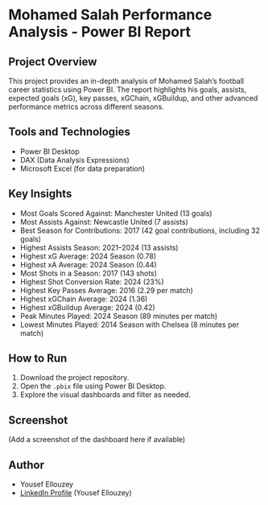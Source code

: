 # Mohamed Salah Performance Analysis - Power BI Report

## Project Overview
This project provides an in-depth analysis of Mohamed Salah’s football career statistics using Power BI. The report highlights his goals, assists, expected goals (xG), key passes, xGChain, xGBuildup, and other advanced performance metrics across different seasons.

## Tools and Technologies
- Power BI Desktop
- DAX (Data Analysis Expressions)
- Microsoft Excel (for data preparation)

## Key Insights
- Most Goals Scored Against: Manchester United (13 goals)
- Most Assists Against: Newcastle United (7 assists)
- Best Season for Contributions: 2017 (42 goal contributions, including 32 goals)
- Highest Assists Season: 2021–2024 (13 assists)
- Highest xG Average: 2024 Season (0.78)
- Highest xA Average: 2024 Season (0.44)
- Most Shots in a Season: 2017 (143 shots)
- Highest Shot Conversion Rate: 2024 (23%)
- Highest Key Passes Average: 2016 (2.29 per match)
- Highest xGChain Average: 2024 (1.36)
- Highest xGBuildup Average: 2024 (0.42)
- Peak Minutes Played: 2024 Season (89 minutes per match)
- Lowest Minutes Played: 2014 Season with Chelsea (8 minutes per match)

## How to Run
1. Download the project repository.
2. Open the `.pbix` file using Power BI Desktop.
3. Explore the visual dashboards and filter as needed.

## Screenshot
(Add a screenshot of the dashboard here if available)

## Author
- Yousef Ellouzey
- [LinkedIn Profile](#) (Yousef Ellouzey)
